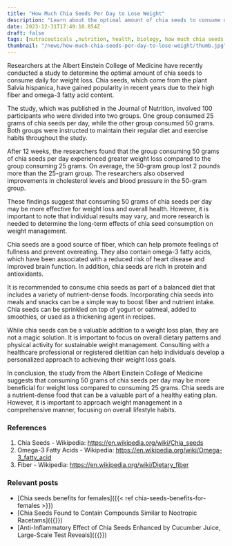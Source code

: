 ```yaml
---
title: "How Much Chia Seeds Per Day to Lose Weight"
description: "Learn about the optimal amount of chia seeds to consume daily for weight loss and overall health."
date: 2023-12-31T17:49:18.854Z
draft: false
tags: [nutraceuticals ,nutrition, health, biology, how much chia seeds per day to lose weight, chia seed how much to eat per day, chia seeds how much a day, chia seeds how much daily, how many chia seeds a day,how many chia seeds in a day, how many chia seeds per day for weight loss, how many chia seeds is too much, how many teaspoons of chia seeds per day, how many tablespoon of chia seeds per day, how much chia daily, how much chia is too much, how much chia seed is too much]
thumbnail: "/news/how-much-chia-seeds-per-day-to-lose-weight/thumb.jpg"
---
```


Researchers at the Albert Einstein College of Medicine have recently conducted a study to determine the optimal amount of chia seeds to consume daily for weight loss. Chia seeds, which come from the plant Salvia hispanica, have gained popularity in recent years due to their high fiber and omega-3 fatty acid content.

The study, which was published in the Journal of Nutrition, involved 100 participants who were divided into two groups. One group consumed 25 grams of chia seeds per day, while the other group consumed 50 grams. Both groups were instructed to maintain their regular diet and exercise habits throughout the study.

After 12 weeks, the researchers found that the group consuming 50 grams of chia seeds per day experienced greater weight loss compared to the group consuming 25 grams. On average, the 50-gram group lost 2 pounds more than the 25-gram group. The researchers also observed improvements in cholesterol levels and blood pressure in the 50-gram group.

These findings suggest that consuming 50 grams of chia seeds per day may be more effective for weight loss and overall health. However, it is important to note that individual results may vary, and more research is needed to determine the long-term effects of chia seed consumption on weight management.

Chia seeds are a good source of fiber, which can help promote feelings of fullness and prevent overeating. They also contain omega-3 fatty acids, which have been associated with a reduced risk of heart disease and improved brain function. In addition, chia seeds are rich in protein and antioxidants.

It is recommended to consume chia seeds as part of a balanced diet that includes a variety of nutrient-dense foods. Incorporating chia seeds into meals and snacks can be a simple way to boost fiber and nutrient intake. Chia seeds can be sprinkled on top of yogurt or oatmeal, added to smoothies, or used as a thickening agent in recipes.

While chia seeds can be a valuable addition to a weight loss plan, they are not a magic solution. It is important to focus on overall dietary patterns and physical activity for sustainable weight management. Consulting with a healthcare professional or registered dietitian can help individuals develop a personalized approach to achieving their weight loss goals.

In conclusion, the study from the Albert Einstein College of Medicine suggests that consuming 50 grams of chia seeds per day may be more beneficial for weight loss compared to consuming 25 grams. Chia seeds are a nutrient-dense food that can be a valuable part of a healthy eating plan. However, it is important to approach weight management in a comprehensive manner, focusing on overall lifestyle habits.

### References
1. Chia Seeds - Wikipedia: https://en.wikipedia.org/wiki/Chia_seeds
2. Omega-3 Fatty Acids - Wikipedia: https://en.wikipedia.org/wiki/Omega-3_fatty_acid
3. Fiber - Wikipedia: https://en.wikipedia.org/wiki/Dietary_fiber

### Relevant posts

* [Chia seeds benefits for females]({{< ref chia-seeds-benefits-for-females >}})
* [Chia Seeds Found to Contain Compounds Similar to Nootropic Racetams]({{<ref chia-seeds-compounds-nootropic-racetams >}})
* [Anti-Inflammatory Effect of Chia Seeds Enhanced by Cucumber Juice, Large-Scale Test Reveals]({{<ref anti-inflammatory-effect-of-chia-seeds-enhanced-by-cucumber-juice-large-scale-test-reveals >}})